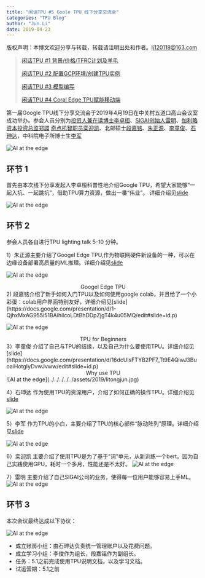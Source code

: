 ```yaml
---
title: "闲话TPU #5 Goole TPU 线下分享交流会"
categories: "TPU Blog"
author: "Jun.Li"
date: 2019-04-23
---
```


版权声明：本博文欢迎分享与转载，转载请注明出处和作者。<lj120118@163.com>

> [闲话TPU #1 背景/价格/TFRC计划及羊毛](http://cyfeng.science/tpu/blog/2019/03/07/chat-about-tpu-1.html)
>
> [闲话TPU #2 配置GCP环境/创建TPU实例](http://cyfeng.science/tpu/blog/2019/03/06/chat-about-tpu-2.html)
>
> [闲话TPU #3 模型编写](http://cyfeng.science/tpu/blog/2019/03/05/chat-about-tpu-3.html)
> 
> [闲话TPU #4 Coral Edge TPU赋能移动端]()
> 
第一届Google TPU线下分享交流会于2019年4月19日在中关村五道口高山会议室成功举办。参会人员分别为[投资人兼在读博士李卓桓](https://bkso.baidu.com/item/%E6%9D%8E%E5%8D%93%E6%A1%93)、[SIGAI创始人雷明](https://www.huodongjia.com/guest-077106065120077122081053.html)、[伽利略资本投资总监郑譞](https://cn.linkedin.com/in/xuanr) [奇点机智职员栾迎凯](https://www.naturali.io/about-us)、北邮硕士[段嘉铭](https://github.com/VDeamoV)、[朱正源](https://github.com/824zzy)、[李童俊](https://github.com/TuringLee)、[石珅达](https://github.com/CyFeng16)，中科院电子所博士生[李军](https://github.com/muzi-8)

![AI at the edge](../../../../../assets/2019/photo.png)
## 环节 1 
首先由本次线下分享发起人李卓桓科普性地介绍Google TPU，希望大家能够“一起入坑、一起跳坑”，借助TPU算力资源，做出一番“伟业”。 详细介绍见[slide](https://docs.google.com/presentation/d/1iodAZkOX0YMnUwohgQqNsbEkhR0zAnO-jncK9SkJ69o/edit#slide=id.g4461849552_8_1825)

![AI at the edge](../../../../../assets/2019/lizhuohuan1.jpg)

## 环节 2 
参会人员各自进行TPU lighting talk 5-10 分钟。

1）朱正源主要介绍了Googel Edge TPU,作为物联网硬件新设备的一种，可以在边缘设备部署高质量的ML推理。详细介绍见[slide](https://docs.google.com/presentation/d/1_R5A_vtgTs7UdwMGhxekimiH9tk6RxgSeqY8-UB9uQo/edit?usp=sharing)

![AI at the edge](../../../../../assets/2019/zhuzhengyuan.jpg)
<center>Googel Edge TPU</center>
2) 段嘉铭介绍了新手如何入门TPU以及如何使用google colab，并且给了一个小彩蛋：colab用户界面特别友好，详细介绍见[slide](https://docs.google.com/presentation/d/1-QjhxMxAG955i51BAihilcoLDtBhDDpZjgT4k4u05MQ/edit#slide=id.p)

![AI at the edge](../../../../../assets/2019/duanjiaming.jpg)
<center>TPU for Beginners</center>
3）李童俊 介绍了自己与TPU的结缘，以及自己为什么要使用TPU。详细介绍见[slide](https://docs.google.com/presentation/d/16dcUlsFTYB2PF7_Tt9E4QiwJ3BuoaiHotgIyDvwJvww/edit#slide=id.p)
<center>Why use TPU</center>
![AI at the edge](../../../../../assets/2019/litongjun.jpg)

4）石珅达 作为使用TPU的资深用户，介绍了如何正确的操作TPU。详细介绍见[slide](https://docs.google.com/presentation/d/1ZyppM4aHRePxop6cGMEDFC4V-fgS82zRy_KSHedzzLo/edit)

![AI at the edge](../../../../../assets/2019/shishenda.jpg)

5）李军   作为TPU的小白，主要介绍了TPU的核心部件“脉动阵列”原理。详细介绍见[slide](https://docs.google.com/presentation/d/14DipSn0liJUSKGaNF0iYiqqnV7OF9pCdNMTE6Zfu6mk/edit#slide=id.g568e12869a_3_82)

![AI at the edge](../../../../../assets/2019/lijun.jpg)

6）栾迎凯 主要介绍了使用TPU是为了基于“词”单元，从新训练一个bert。因为自己实践使用GPU，耗时一个多月，性能还是不太好。
![AI at the edge](../../../../../assets/2019/luanyingkai.jpg)

7）雷明  主要介绍了自己SIGAI公司的业务，使得每一位用户能够容易上手ML。
![AI at the edge](../../../../../assets/2019/leiming.jpg)

## 环节 3
本次会议最终达成以下协议：

![AI at the edge](../../../../../assets/2019/result.jpg)

- 成立账房小组：由石珅达负责统一管理账户以及花费问题。
- 成立学习小组：李俊作为组长，段嘉铭作为副组长。
- 任务：5.1之前完成使用TPU说明文档，以及学习文档。
- 试运营期：5.1之前
